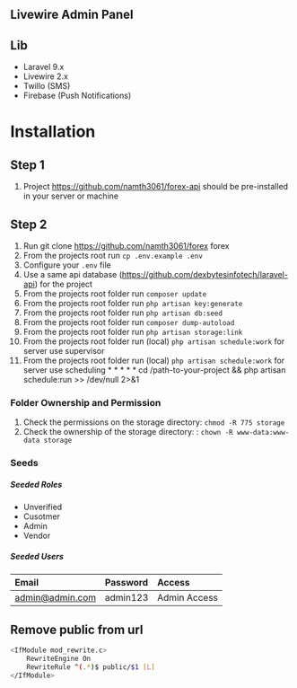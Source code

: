 ## Livewire Admin Panel

## Lib
- Laravel 9.x
- Livewire 2.x
- Twillo (SMS)
- Firebase (Push Notifications)

# Installation

## Step 1 
1. Project https://github.com/namth3061/forex-api should be pre-installed in your server or machine

## Step 2
1. Run git clone https://github.com/namth3061/forex forex
2. From the projects root run `cp .env.example .env`
3. Configure your `.env` file 
4. Use a same api database (https://github.com/dexbytesinfotech/laravel-api) for the project 
5. From the projects root folder run `composer update`
6. From the projects root folder run `php artisan key:generate`
7. From the projects root folder run `php artisan db:seed`
8. From the projects root folder run `composer dump-autoload`
9. From the projects root folder run `php artisan storage:link`
10. From the projects root folder run (local) `php artisan schedule:work` for server use supervisor
11. From the projects root folder run (local) `php artisan schedule:work` for server use scheduling * * * * * cd /path-to-your-project && php artisan schedule:run >> /dev/null 2>&1


### Folder Ownership and Permission
1. Check the permissions on the storage directory: `chmod -R 775 storage`    
1. Check the ownership of the storage directory: : `chown -R www-data:www-data storage`


### Seeds
##### Seeded Roles
  * Unverified
  * Cusotmer
  * Admin
  * Vendor


##### Seeded Users
|Email|Password|Access|
|:------------|:------------|:------------|
|admin@admin.com|admin123| Admin Access|


## Remove public from url
```bash
<IfModule mod_rewrite.c>
	RewriteEngine On
	RewriteRule ^(.*)$ public/$1 [L]
</IfModule>
```
